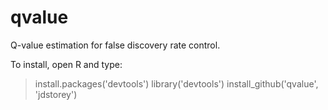 qvalue
======

Q-value estimation for false discovery rate control.

To install, open R and type:

> install.packages('devtools')
> library('devtools')
> install_github('qvalue', 'jdstorey')

